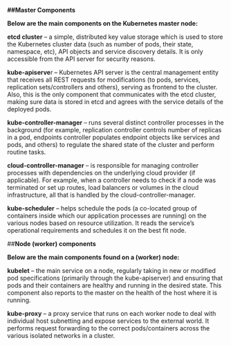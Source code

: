 **##Master Components**

**Below are the main components on the Kubernetes master node:**

**etcd cluster** – a simple, distributed key value storage which is used to store the Kubernetes cluster data (such as number of pods, their state, namespace, etc), API objects and service discovery details. It is only accessible from the API server for security reasons. 

**kube-apiserve**r – Kubernetes API server is the central management entity that receives all REST requests for modifications (to pods, services, replication sets/controllers and others), serving as frontend to the cluster. 
Also, this is the only component that communicates with the etcd cluster, making sure data is stored in etcd and agrees with the service details of the deployed pods.

**kube-controller-manager** – runs several distinct controller processes in the background (for example, replication controller controls number of replicas in a pod, endpoints controller populates endpoint objects like services and pods, and others) to regulate the shared state of the cluster and perform routine tasks. 

**cloud-controller-manager** – is responsible for managing controller processes with dependencies on the underlying cloud provider (if applicable). For example, when a controller needs to check if a node was terminated or set up routes, load balancers or volumes in the cloud infrastructure, all that is handled by the cloud-controller-manager.

**kube-scheduler** – helps schedule the pods (a co-located group of containers inside which our application processes are running) on the various nodes based on resource utilization. It reads the service’s operational requirements and schedules it on the best fit node. 

##**Node (worker) components**

**Below are the main components found on a (worker) node:**

**kubelet** – the main service on a node, regularly taking in new or modified pod specifications (primarily through the kube-apiserver) and ensuring that pods and their containers are healthy and running in the desired state. This component also reports to the master on the health of the host where it is running.

**kube-proxy** – a proxy service that runs on each worker node to deal with individual host subnetting and expose services to the external world. It performs request forwarding to the correct pods/containers across the various isolated networks in a cluster.

